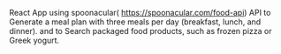React App using spoonacular( https://spoonacular.com/food-api) API to Generate a meal plan with three meals per day (breakfast, lunch, and dinner).
 and to  Search packaged food products, such as frozen pizza or Greek yogurt.
